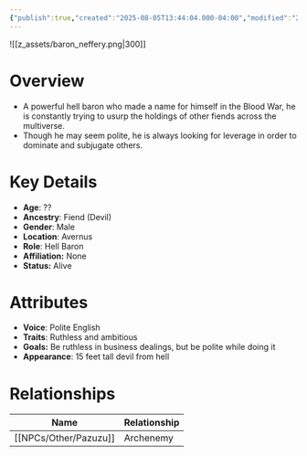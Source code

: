 ```yaml
---
{"publish":true,"created":"2025-08-05T13:44:04.000-04:00","modified":"2025-10-22T09:32:41.906-04:00","published":"2025-10-22T09:32:41.906-04:00","cssclasses":"","Age":"??","Ancestry":["Fiend (Devil)"],"Gender":"Male","Location":["Avernus"],"Role":["Hell Baron"],"Affiliation":["None"],"Appearances":["[[26 The Hellnight Soirée]]"],"Status":"Alive","Authors":["Jordan"]}
---
```


![[z_assets/baron_neffery.png|300]]

# Overview
- A powerful hell baron who made a name for himself in the Blood War, he is constantly trying to usurp the holdings of other fiends across the multiverse.
- Though he may seem polite, he is always looking for leverage in order to dominate and subjugate others.

# Key Details
- **Age**: ??
- **Ancestry**: Fiend (Devil)
- **Gender**: Male
- **Location**: Avernus
- **Role**: Hell Baron
- **Affiliation:** None
- **Status:** Alive

# Attributes
- **Voice**: Polite English
- **Traits**: Ruthless and ambitious
- **Goals:** Be ruthless in business dealings, but be polite while doing it
- **Appearance**: 15 feet tall devil from hell

# Relationships

| Name       | Relationship |
| ---------- | ------------ |
| [[NPCs/Other/Pazuzu]] | Archenemy    |

